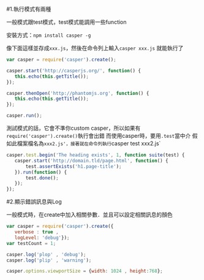 

#1.執行模式有兩種  
 
 一般模式跟test模式，test模式能調用一些function
 
 安裝方式：`npm install casper -g`
 
 像下面這樣並存成`xxx.js`，然後在命令列上輸入`casper xxx.js` 就能執行了
 ```js
 var casper = require('casper').create();

casper.start('http://casperjs.org/', function() {
    this.echo(this.getTitle());
});

casper.thenOpen('http://phantomjs.org', function() {
    this.echo(this.getTitle());
});

casper.run();
 ```
 
 測試模式的話，它會不準你custom casper，所以如果有`require('casper').create()`執行會出錯
 而使用casper時，要用`.test`當中介
 假如此檔案檔名為`xxx2.js'，接著就在命令列執行`casper test xxx2.js`
 ```js
 casper.test.begin('The heading exists', 1, function suite(test) {
    casper.start('http://domain.tld/page.html', function() {
        test.assertExists('h1.page-title');
    }).run(function() {
        test.done();
    });
});
 ```
 
#2.顯示錯誤訊息與Log

 一般模式時，在create中加入相關參數．並且可以設定相關訊息的顏色
 ```js
 var casper = require('casper').create({ 
	verbose : true , 
	logLevel: 'debug'});
var testCount = 1;

casper.log('plop' , 'debug');
casper.log('plip' , 'warning');

casper.options.viewportSize = {width: 1024 , height:768};
 ```
